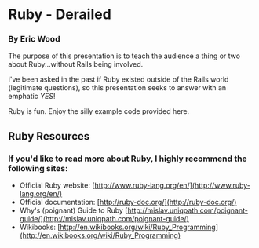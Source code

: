 # Ruby - Derailed
### By Eric Wood

The purpose of this presentation is to teach the audience a thing or two about Ruby...without Rails being involved.

I've been asked in the past if Ruby existed outside of the Rails world (legitimate questions), so this presentation seeks to answer with an emphatic *YES*!

Ruby is fun. Enjoy the silly example code provided here.

## Ruby Resources

### If you'd like to read more about Ruby, I highly recommend the following sites:
* Official Ruby website: [http://www.ruby-lang.org/en/](http://www.ruby-lang.org/en/)
* Official documentation: [http://ruby-doc.org/](http://ruby-doc.org/)
* Why's (poignant) Guide to Ruby [http://mislav.uniqpath.com/poignant-guide/](http://mislav.uniqpath.com/poignant-guide/)
* Wikibooks: [http://en.wikibooks.org/wiki/Ruby_Programming](http://en.wikibooks.org/wiki/Ruby_Programming)

